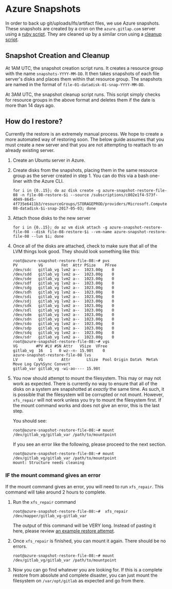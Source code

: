 # Azure Snapshots

In order to back up git/uploads/lfs/artifact files, we use Azure snapshots.
These snapshots are created by a cron on the `azure.gitlap.com` server using a
[ruby script](https://gitlab.com/gitlab-cookbooks/gitlab-backup/blob/master/files/default/azure-ruby-scripts/gitlab-azure-snapshots). 
They are cleaned up by a similar cron using a [cleanup script](https://gitlab.com/gitlab-cookbooks/gitlab-backup/blob/master/files/default/azure-ruby-scripts/gitlab-azure-snapshots-cleanup).

## Snapshot Creation and Cleanup

At 1AM UTC, the snapshot creation script runs. It creates a resource group with
the name `snapshots-YYYY-MM-DD`. It then takes snapshots of each file server's disks and 
places them within that resource group. The snapshots are named in the format of
`file-01-datadisk-01-snap-YYYY-MM-DD`.

At 3AM UTC, the snapshot cleanup script runs. This script simply checks for resource groups in the above format and deletes them if the date is more than 14 days ago.

## How do I restore?

Currently the restore is an extremely manual process. We hope to create a more
automated way of restoring soon. The below guide assumes that you must create a new server and that you are not attempting to reattach to an already existing server.

1. Create an Ubuntu server in Azure.
1. Create disks from the snapshots, placing them in the same resource group as the server
created in step 1. You can do this via a bash one-liner with the Azure CLI.

    ```
    for i in {0..15}; do az disk create -g azure-snapshot-restore-file-08 -n file-08-restore-$i --source /subscriptions/c802e1f4-573f-4049-8645-4f735e6411b3/resourceGroups/STORAGEPROD/providers/Microsoft.Compute/snapshots/file-08-datadisk-$i-snap-2017-05-03; done
    ```

1. Attach those disks to the new server

    ```
    for i in {0..15}; do az vm disk attach -g azure-snapshot-restore-file-08 --disk file-08-restore-$i --vm-name azure-snapshot-restore-file-08 --lun $i; done
    ```

1. Once all of the disks are attached, check to make sure that all of the LVM things look good. They should look something like this: 

    ```
    root@azure-snapshot-restore-file-08:~# pvs
    PV         VG        Fmt  Attr PSize    PFree
    /dev/sdc   gitlab_vg lvm2 a--  1023.00g    0
    /dev/sdd   gitlab_vg lvm2 a--  1023.00g    0
    /dev/sde   gitlab_vg lvm2 a--  1023.00g    0
    /dev/sdf   gitlab_vg lvm2 a--  1023.00g    0
    /dev/sdg   gitlab_vg lvm2 a--  1023.00g    0
    /dev/sdh   gitlab_vg lvm2 a--  1023.00g    0
    /dev/sdi   gitlab_vg lvm2 a--  1023.00g    0
    /dev/sdj   gitlab_vg lvm2 a--  1023.00g    0
    /dev/sdk   gitlab_vg lvm2 a--  1023.00g    0
    /dev/sdl   gitlab_vg lvm2 a--  1023.00g    0
    /dev/sdm   gitlab_vg lvm2 a--  1023.00g    0
    /dev/sdn   gitlab_vg lvm2 a--  1023.00g    0
    /dev/sdo   gitlab_vg lvm2 a--  1023.00g    0
    /dev/sdp   gitlab_vg lvm2 a--  1023.00g    0
    /dev/sdq   gitlab_vg lvm2 a--  1023.00g    0
    /dev/sdr   gitlab_vg lvm2 a--  1023.00g    0 
    root@azure-snapshot-restore-file-08:~# vgs
    VG        #PV #LV #SN Attr   VSize  VFree
    gitlab_vg  16   1   0 wz--n- 15.98t    0
    azure-snapshot-restore-file-08 lvs
    LV         VG        Attr       LSize  Pool Origin Data%  Meta%  Move Log Cpy%Sync Convert
    gitlab_var gitlab_vg -wi-ao---- 15.98t
    ```

1. You now should attempt to mount the filesystem. This may or may not work as expected.
    There is currently no way to ensure that all of the disks on a system are snapshotted at *exactly* the same time. 
    As such, it is possible that the filesystem will be corrupted or not mount.
    However, `xfs_repair` will not work unless you try to mount the filesystem first.
    If the mount command works and does not give an error, this is the last step.

    You should see:

    ```
    root@azure-snapshot-restore-file-08:~# mount /dev/gitlab_vg/gitlab_var /path/to/mountpoint
    ```

    If you see an error like the following, please proceed to the next section.

    ```
    root@azure-snapshot-restore-file-08:~# mount /dev/gitlab_vg/gitlab_var /path/to/mountpoint
    mount: Structure needs cleaning
    ```

### IF the mount command gives an error 

If the mount command gives an error, you will need to run `xfs_repair`. This command
will take around 2 hours to complete. 

1. Run the `xfs_repair` command

    ```
    root@azure-snapshot-restore-file-08:~#  xfs_repair /dev/mapper/gitlab_vg-gitlab_var
    ```

    The output of this command will be VERY long. Instead of pasting it here, please review [an example restore attempt](https://gitlab.com/gitlab-com/infrastructure/issues/1698#note_28693997).

1. Once `xfs_repair` is finished, you can mount it again. There should be no errors.

    ```
    root@azure-snapshot-restore-file-08:~# mount /dev/gitlab_vg/gitlab_var /path/to/mountpoint
    ```

1. Now you can go find whatever you are looking for.
If this is a complete restore from absolute and complete disaster, you can just mount the filesystem on `/var/opt/gitlab` as expected and go from there.
